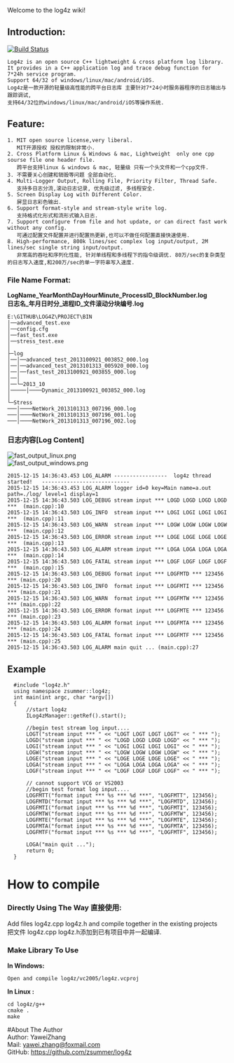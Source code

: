 Welcome to the log4z wiki!  
## Introduction:  
[![Build Status](https://travis-ci.org/zsummer/log4z.svg?branch=master)](https://travis-ci.org/zsummer/log4z)
```
Log4z is an open source C++ lightweight & cross platform log library.   
It provides in a C++ application log and trace debug function for 7*24h service program.  
Support 64/32 of windows/linux/mac/android/iOS.   
Log4z是一款开源的轻量级高性能的跨平台日志库 主要针对7*24小时服务器程序的日志输出与跟踪调试,   
支持64/32位的windows/linux/mac/android/iOS等操作系统.  
```
## Feature:  
```
1. MIT open source license,very liberal.  
   MIT开源授权 授权的限制非常小.  
2. Cross Platform Linux & Windows & mac, Lightweight  only one cpp sourse file one header file.  
   跨平台支持linux & windows & mac, 轻量级 只有一个头文件和一个cpp文件.  
3. 不需要关心创建和销毁等问题 全部自动化.  
4. Multi-Logger Output, Rolling File, Priority Filter, Thread Safe.  
   支持多日志分流,滚动日志记录, 优先级过滤, 多线程安全.
5. Screen Display Log with Different Color.  
   屏显日志彩色输出.  
6. Support format-style and stream-style write log.  
   支持格式化形式和流形式输入日志.    
7. Support configure from file and hot update, or can direct fast work without any config.  
   可通过配置文件配置并进行配置热更新,也可以不做任何配置直接快速使用.   
8. High-performance, 800k lines/sec complex log input/output, 2M lines/sec single string input/output.  
   非常高的吞吐和序列化性能, 针对单线程和多线程下的指令级调优. 80万/sec的复杂类型的日志写入速度,和200万/sec的单一字符串写入速度.    

```
### File Name Format:   
**LogName_YearMonthDayHourMinute_ProcessID_BlockNumber.log**  
**日志名_年月日时分_进程ID_文件滚动分块编号.log**  
  
```   
E:\GITHUB\LOG4Z\PROJECT\BIN  
│──advanced_test.exe  
│──config.cfg  
│──fast_test.exe  
│──stress_test.exe  
│  
├─log  
│──│──advanced_test_2013100921_003852_000.log  
│──│──advanced_test_2013101313_005920_000.log    
│──│──fast_test_2013100921_003855_000.log  
│──│  
│──└─2013_10  
│─────│────Dynamic_2013100921_003852_000.log  
│  
└─Stress  
───│────NetWork_2013101313_007196_000.log  
───│────NetWork_2013101313_007196_001.log  
───│────NetWork_2013101313_007196_002.log  
```  
### 日志内容[Log Content]  
![fast_output_linux.png](https://raw.github.com/zsummer/wiki-pic/master/log4z/fast_output_linux.png)  
![fast_output_windows.png](https://raw.github.com/zsummer/wiki-pic/master/log4z/fast_output_windows.png)  
```
2015-12-15 14:36:43.453 LOG_ALARM -----------------  log4z thread started!   ----------------------------
2015-12-15 14:36:43.453 LOG_ALARM logger id=0 key=Main name=a.out path=./log/ level=1 display=1
2015-12-15 14:36:43.503 LOG_DEBUG stream input *** LOGD LOGD LOGD LOGD ***  (main.cpp):10
2015-12-15 14:36:43.503 LOG_INFO  stream input *** LOGI LOGI LOGI LOGI ***  (main.cpp):11
2015-12-15 14:36:43.503 LOG_WARN  stream input *** LOGW LOGW LOGW LOGW ***  (main.cpp):12
2015-12-15 14:36:43.503 LOG_ERROR stream input *** LOGE LOGE LOGE LOGE ***  (main.cpp):13
2015-12-15 14:36:43.503 LOG_ALARM stream input *** LOGA LOGA LOGA LOGA ***  (main.cpp):14
2015-12-15 14:36:43.503 LOG_FATAL stream input *** LOGF LOGF LOGF LOGF ***  (main.cpp):15
2015-12-15 14:36:43.503 LOG_DEBUG format input *** LOGFMTD *** 123456 *** (main.cpp):20
2015-12-15 14:36:43.503 LOG_INFO  format input *** LOGFMTI *** 123456 *** (main.cpp):21
2015-12-15 14:36:43.503 LOG_WARN  format input *** LOGFMTW *** 123456 *** (main.cpp):22
2015-12-15 14:36:43.503 LOG_ERROR format input *** LOGFMTE *** 123456 *** (main.cpp):23
2015-12-15 14:36:43.503 LOG_ALARM format input *** LOGFMTA *** 123456 *** (main.cpp):24
2015-12-15 14:36:43.503 LOG_FATAL format input *** LOGFMTF *** 123456 *** (main.cpp):25
2015-12-15 14:36:43.503 LOG_ALARM main quit ... (main.cpp):27
```
## Example  
```  
  #include "log4z.h"  
  using namespace zsummer::log4z;  
  int main(int argc, char *argv[])  
  {  
      //start log4z  
      ILog4zManager::getRef().start();  
      
      //begin test stream log input....  
      LOGT("stream input *** " << "LOGT LOGT LOGT LOGT" << " *** ");  
      LOGD("stream input *** " << "LOGD LOGD LOGD LOGD" << " *** ");  
      LOGI("stream input *** " << "LOGI LOGI LOGI LOGI" << " *** ");  
      LOGW("stream input *** " << "LOGW LOGW LOGW LOGW" << " *** ");  
      LOGE("stream input *** " << "LOGE LOGE LOGE LOGE" << " *** ");  
      LOGA("stream input *** " << "LOGA LOGA LOGA LOGA" << " *** ");  
      LOGF("stream input *** " << "LOGF LOGF LOGF LOGF" << " *** ");  
  
      // cannot support VC6 or VS2003  
      //begin test format log input....  
      LOGFMTT("format input *** %s *** %d ***", "LOGFMTT", 123456);  
      LOGFMTD("format input *** %s *** %d ***", "LOGFMTD", 123456);  
      LOGFMTI("format input *** %s *** %d ***", "LOGFMTI", 123456);  
      LOGFMTW("format input *** %s *** %d ***", "LOGFMTW", 123456);  
      LOGFMTE("format input *** %s *** %d ***", "LOGFMTE", 123456);  
      LOGFMTA("format input *** %s *** %d ***", "LOGFMTA", 123456);  
      LOGFMTF("format input *** %s *** %d ***", "LOGFMTF", 123456);  
  
      LOGA("main quit ...");  
      return 0;  
  }  
```  

# How to compile  
### Directly Using The Way 直接使用:    
Add files log4z.cpp log4z.h and compile together in the existing projects  
把文件 log4z.cpp log4z.h添加到已有项目中并一起编译.  
### Make Library To Use   
**In Windows:**  
```
Open and compile log4z/vc2005/log4z.vcproj
```  
**In Linux :**   
```
cd log4z/g++   
cmake .   
make   
```  
#About The Author  
Author: YaweiZhang  
Mail: yawei.zhang@foxmail.com  
GitHub: https://github.com/zsummer/log4z  
